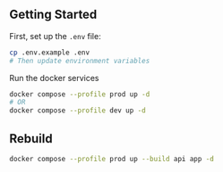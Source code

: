 ## Getting Started

First, set up the `.env` file:
```bash
cp .env.example .env
# Then update environment variables
```

Run the docker services
```bash
docker compose --profile prod up -d
# OR
docker compose --profile dev up -d
```

## Rebuild
```bash
docker compose --profile prod up --build api app -d
```